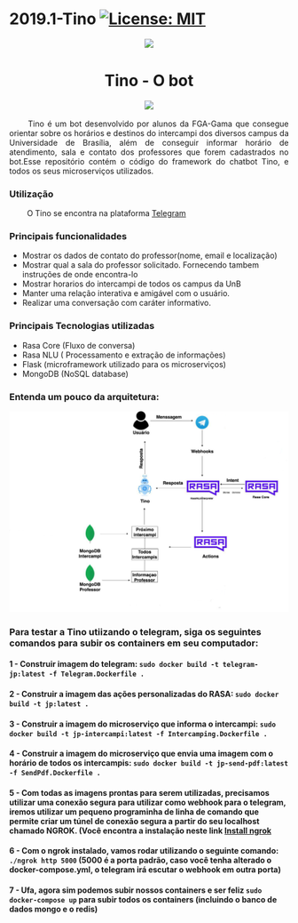 # 2019.1-Tino [![License: MIT](https://img.shields.io/badge/License-MIT-yellow.svg)](https://opensource.org/licenses/MIT)
<p align="center">
  <img src="http://tino-1-2019.com.br/wp-content/uploads/2019/04/logowolf-uai-258x254.png">
</p>
<h1 align="center"> Tino - O bot </h1>
<p align="center">
  <img width="15" src="https://user-images.githubusercontent.com/18364727/46376121-9a759e80-c66b-11e8-8aa0-6c4cf887089e.png">
</p>

<p align="justify"> &emsp;&emsp;
   Tino é um bot desenvolvido por alunos da FGA-Gama que consegue orientar sobre os horários e destinos do intercampi dos diversos campus da Universidade de Brasília, além de conseguir informar horário de atendimento, sala e contato dos professores que forem cadastrados no bot.Esse repositório contém o código do framework do chatbot Tino, e todos os seus microserviços utilizados.</p>


### Utilização

&emsp;&emsp; O Tino se encontra na plataforma <a href="https://web.telegram.org/#/im?p=@tino_bot">Telegram</a>

### Principais funcionalidades
<html>
 <ul>
  <li>Mostrar os dados de contato  do professor(nome, email e localização)</li>
  <li>Mostrar qual a sala do professor solicitado. Fornecendo tambem instruções de onde encontra-lo</li>
  <li>Mostrar horarios do intercampi de todos os campus da UnB</li>
  <li>Manter uma relação interativa e amigável com o usuário.</li>
  <li>Realizar uma conversação com caráter informativo.</li>
 </ul>
</html>

### Principais Tecnologias utilizadas
<ul>
  <li> Rasa Core (Fluxo de conversa) </li>
  <li> Rasa NLU ( Processamento e extração de informações) </li>
  <li> Flask (microframework utilizado para os microserviços) </li>
  <li> MongoDB (NoSQL database) </li>
</ul>
    
    
### Entenda um pouco da arquitetura:
![diagrama de relacoes](./docs/imagens/diagrama-relacoes.png)
    
### Para testar a Tino utiizando o telegram, siga os seguintes comandos para subir os containers em seu computador:

#### 1 - Construir imagem do telegram: `sudo docker build -t telegram-jp:latest -f Telegram.Dockerfile .`

#### 2 - Construir a imagem das ações personalizadas do RASA: `sudo docker build -t jp:latest .`

#### 3 - Construir a imagem do microserviço que informa o intercampi: `sudo docker build -t jp-intercampi:latest -f Intercamping.Dockerfile .`

#### 4 - Construir a imagem do microserviço que envia uma imagem com o horário de todos os intercampis: `sudo docker build -t jp-send-pdf:latest -f SendPdf.Dockerfile .`

#### 5 - Com todas as imagens prontas para serem utilizadas, precisamos utilizar uma conexão segura para utilizar como webhook para o telegram, iremos utilizar um pequeno programinha de linha de comando que permite criar um túnel de conexão segura a partir do seu localhost chamado NGROK. (Você encontra a instalação neste link <a href="https://ngrok.com/download" target="_blank">Install ngrok</a>

#### 6 - Com o ngrok instalado, vamos rodar utilizando o seguinte comando: `./ngrok http 5000` (5000 é a porta padrão, caso você tenha alterado o docker-compose.yml, o telegram irá escutar o webhook em outra porta)

#### 7 - Ufa, agora sim podemos subir nossos containers e ser feliz `sudo docker-compose up` para subir todos os containers (incluindo o banco de dados mongo e o redis)



